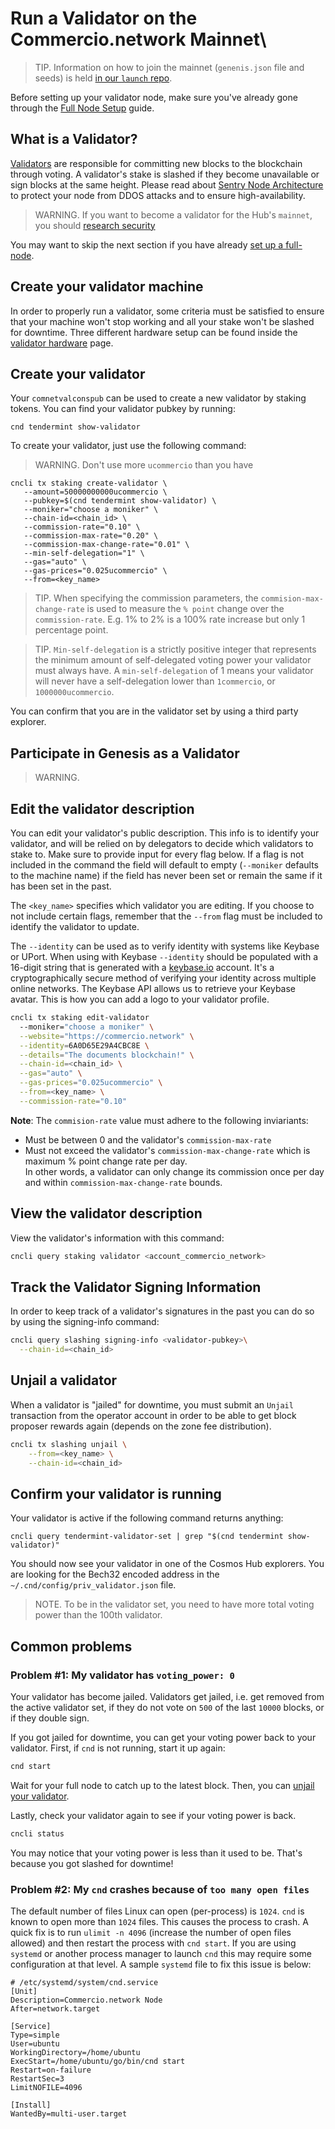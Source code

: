 # Run a Validator on the Commercio.network Mainnet\

> TIP. Information on how to join the mainnet (`genenis.json` file and seeds) is held 
[in our `launch` repo](https://github.com/commercionetwork/launch).

Before setting up your validator node, make sure you've already gone through the 
[Full Node Setup](./join-mainnet.md) guide.

## What is a Validator? 
[Validators](https://cosmos.network/docs/cosmos-hub/validators/overview.html) are responsible for committing new 
blocks to the blockchain through voting. 
A validator's stake is slashed if they become unavailable or sign blocks at the same height. 
Please read about [Sentry Node Architecture](https://cosmos.network/docs/cosmos-hub/validators/validator-faq.html#technical-requirements) 
to protect your node from DDOS attacks and to ensure high-availability.

> WARNING. If you want to become a validator for the Hub's `mainnet`, you should 
[research security](https://cosmos.network/docs/cosmos-hub/validators/security.html)

You may want to skip the next section if you have already [set up a full-node](./join-mainnet.md). 

## Create your validator machine
In order to properly run a validator, some criteria must be satisfied to ensure that your machine won't stop working and 
all your stake won't be slashed for downtime. Three different hardware setup can be found inside the 
[validator hardware](./validator-hardware.md) page.


## Create your validator
Your `comnetvalconspub` can be used to create a new validator by staking tokens. 
You can find your validator pubkey by running:

```shell
cnd tendermint show-validator
```

To create your validator, just use the following command: 

> WARNING. Don't use more `ucommercio` than you have

 ```shell
cncli tx staking create-validator \
    --amount=50000000000ucommercio \
    --pubkey=$(cnd tendermint show-validator) \
    --moniker="choose a moniker" \
    --chain-id=<chain_id> \
    --commission-rate="0.10" \
    --commission-max-rate="0.20" \
    --commission-max-change-rate="0.01" \
    --min-self-delegation="1" \
    --gas="auto" \
    --gas-prices="0.025ucommercio" \
    --from=<key_name>
 ```
 
> TIP. When specifying the commission parameters, the `commision-max-change-rate` is used to measure the `% point` 
change over the `commission-rate`. E.g. 1% to 2% is a 100% rate increase but only 1 percentage point. 

> TIP. `Min-self-delegation` is a strictly positive integer that represents the minimum amount of self-delegated 
voting power your validator must always have. A `min-self-delegation` of 1 means your validator will never have a 
self-delegation lower than `1commercio`, or `1000000ucommercio`.

You can confirm that you are in the validator set by using a third party explorer. 

## Participate in Genesis as a Validator
> WARNING. 

## Edit the validator description
You can edit your validator's public description. This info is to identify your validator, and will be relied on by 
delegators to decide which validators to stake to.
Make sure to provide input for every flag below. If a flag is not included in the command the field will default to 
empty (`--moniker` defaults to the machine name) if the field has never been set or remain the same if it has been 
set in the past.

The `<key_name>` specifies which validator you are editing. If you choose to not include certain flags, remember that 
the `--from` flag must be included to identify the validator to update.

The `--identity` can be used as to verify identity with systems like Keybase or UPort. When using with 
Keybase `--identity` should be populated with a 16-digit string that is generated with a 
[keybase.io](https://keybase.io/) account. It's a cryptographically secure method of verifying your identity across 
multiple online networks. The Keybase API allows us to retrieve your Keybase avatar. 
This is how you can add a logo to your validator profile.

```bash
cncli tx staking edit-validator
  --moniker="choose a moniker" \
  --website="https://commercio.network" \
  --identity=6A0D65E29A4CBC8E \
  --details="The documents blockchain!" \
  --chain-id=<chain_id> \
  --gas="auto" \
  --gas-prices="0.025ucommercio" \
  --from=<key_name> \
  --commission-rate="0.10"
```

**Note**: The `commision-rate` value must adhere to the following inviariants: 

* Must be between 0 and the validator's `commission-max-rate`
* Must not exceed the validator's `commission-max-change-rate` which is maximum % point change rate per day.   
  In other words, a validator can only change its commission once per day and within `commission-max-change-rate` bounds.

## View the validator description
View the validator's information with this command:

```bash
cncli query staking validator <account_commercio_network>
```

## Track the Validator Signing Information
In order to keep track of a validator's signatures in the past you can do so by using the signing-info command:

```bash
cncli query slashing signing-info <validator-pubkey>\
  --chain-id=<chain_id>
```

## Unjail a validator
When a validator is "jailed" for downtime, you must submit an `Unjail` transaction from the operator account in order 
to be able to get block proposer rewards again (depends on the zone fee distribution).
 
```bash
cncli tx slashing unjail \
	--from=<key_name> \
	--chain-id=<chain_id>
```

## Confirm your validator is running
Your validator is active if the following command returns anything:

```shell
cncli query tendermint-validator-set | grep "$(cnd tendermint show-validator)"
```

You should now see your validator in one of the Cosmos Hub explorers. 
You are looking for the Bech32 encoded address in the `~/.cnd/config/priv_validator.json` file.

> NOTE. To be in the validator set, you need to have more total voting power than the 100th validator.
         
## Common problems
### Problem #1: My validator has `voting_power: 0`
Your validator has become jailed. Validators get jailed, i.e. get removed from the active validator set, 
if they do not vote on `500` of the last `10000` blocks, or if they double sign.

If you got jailed for downtime, you can get your voting power back to your validator. 
First, if `cnd` is not running, start it up again:

```bash
cnd start
```

Wait for your full node to catch up to the latest block. Then, you can [unjail your validator](#unjail-a-validator).

Lastly, check your validator again to see if your voting power is back.

```bash
cncli status
```

You may notice that your voting power is less than it used to be. That's because you got slashed for downtime!

### Problem #2: My `cnd` crashes because of `too many open files`
The default number of files Linux can open (per-process) is `1024`. 
`cnd` is known to open more than `1024` files. This causes the process to crash. 
A quick fix is to run `ulimit -n 4096` (increase the number of open files allowed) and then restart the process with 
`cnd start`. If you are using `systemd` or another process manager to launch `cnd` this may require some 
configuration at that level. A sample `systemd` file to fix this issue is below:

```
# /etc/systemd/system/cnd.service
[Unit]
Description=Commercio.network Node
After=network.target

[Service]
Type=simple
User=ubuntu
WorkingDirectory=/home/ubuntu
ExecStart=/home/ubuntu/go/bin/cnd start
Restart=on-failure
RestartSec=3
LimitNOFILE=4096

[Install]
WantedBy=multi-user.target
```
